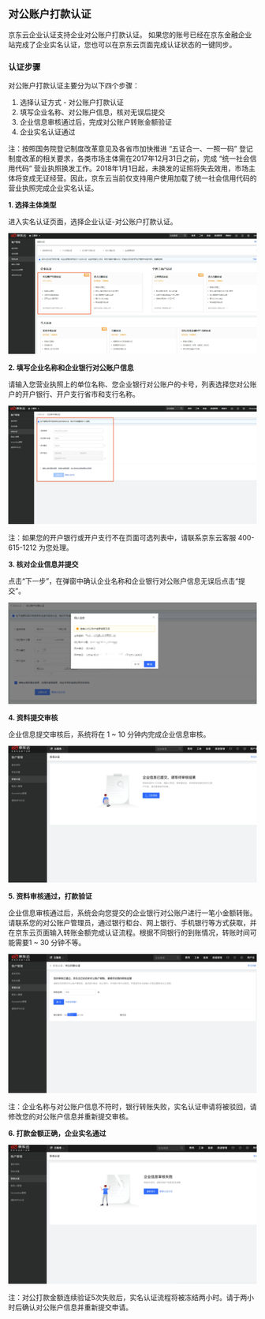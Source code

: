 ## **对公账户打款认证**

京东云企业认证支持企业对公账户打款认证。
如果您的账号已经在京东金融企业站完成了企业实名认证，您也可以在京东云页面完成认证状态的一键同步。

### 认证步骤

对公账户打款认证主要分为以下四个步骤：

1.	选择认证方式 - 对公账户打款认证
2.	填写企业名称、对公账户信息，核对无误后提交
3.	企业信息审核通过后，完成对公账户转账金额验证
4.	企业实名认证通过

注：按照国务院登记制度改革意见及各省市加快推进 “五证合一、一照一码” 登记制度改革的相关要求，各类市场主体需在2017年12月31日之前，完成 “统一社会信用代码” 营业执照换发工作。2018年1月1日起，未换发的证照将失去效用，市场主体将变成无证经营。因此，京东云当前仅支持用户使用加载了统一社会信用代码的营业执照完成企业实名认证。

**1. 选择主体类型**

进入实名认证页面，选择企业认证-对公账户打款认证。

![remit1](../../../../image/User/newnewrealname/remit1.png)

**2. 填写企业名称和企业银行对公账户信息**

请输入您营业执照上的单位名称、您企业银行对公账户的卡号，列表选择您对公账户的开户银行、开户支行省市和支行名称。

![remit2](../../../../image/User/newnewrealname/remit2.png)

注：如果您的开户银行或开户支行不在页面可选列表中，请联系京东云客服 400-615-1212 为您处理。

**3. 核对企业信息并提交**

点击“下一步”，在弹窗中确认企业名称和企业银行对公账户信息无误后点击“提交”。

![remit3](../../../../image/User/newnewrealname/remit3.png)

**4. 资料提交审核**

企业信息提交审核后，系统将在 1 ~ 10 分钟内完成企业信息审核。

![remit4](../../../../image/User/newnewrealname/remit4.png)
 
**5. 资料审核通过，打款验证**

企业信息审核通过后，系统会向您提交的企业银行对公账户进行一笔小金额转账。请联系您的对公账户管理员，通过银行柜台、网上银行、手机银行等方式获取，并在京东云页面输入转账金额完成认证流程。根据不同银行的到账情况，转账时间可能需要1 ~ 30 分钟不等。

![remit5](../../../../image/User/newnewrealname/remit5.png)
 
注：企业名称与对公账户信息不符时，银行转账失败，实名认证申请将被驳回，请修改您的对公账户信息并重新提交审核。
 
**6. 打款金额正确，企业实名通过**
 
![remit6](../../../../image/User/newnewrealname/remit6.png)
 
注：对公打款金额连续验证5次失败后，实名认证流程将被冻结两小时。请于两小时后确认对公账户信息并重新提交申请。
 

